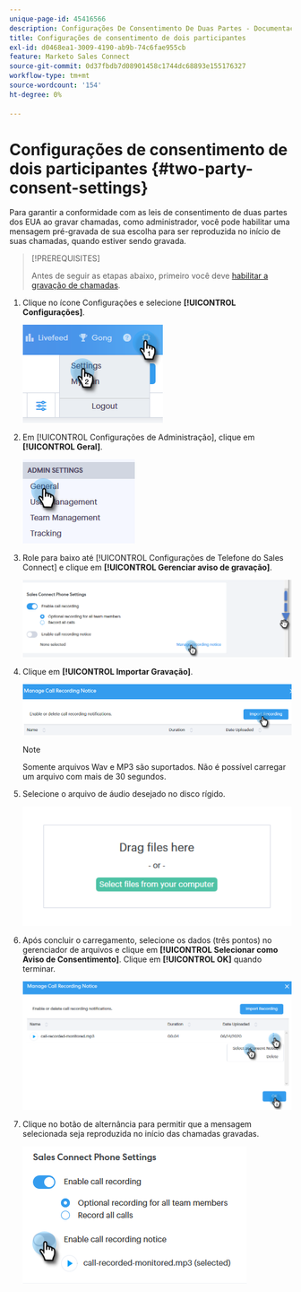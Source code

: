```yaml
---
unique-page-id: 45416566
description: Configurações De Consentimento De Duas Partes - Documentação Do Marketo - Documentação Do Produto
title: Configurações de consentimento de dois participantes
exl-id: d0468ea1-3009-4190-ab9b-74c6fae955cb
feature: Marketo Sales Connect
source-git-commit: 0d37fbdb7d08901458c1744dc68893e155176327
workflow-type: tm+mt
source-wordcount: '154'
ht-degree: 0%

---
```


# Configurações de consentimento de dois participantes {#two-party-consent-settings}

Para garantir a conformidade com as leis de consentimento de duas partes dos EUA ao gravar chamadas, como administrador, você pode habilitar uma mensagem pré-gravada de sua escolha para ser reproduzida no início de suas chamadas, quando estiver sendo gravada.

>[!PREREQUISITES]
>
>Antes de seguir as etapas abaixo, primeiro você deve [habilitar a gravação de chamadas](/help/marketo/product-docs/marketo-sales-connect/phone/enable-call-recording.md).

1. Clique no ícone Configurações e selecione **[!UICONTROL Configurações]**.

   ![](assets/one-1.png)

1. Em [!UICONTROL Configurações de Administração], clique em **[!UICONTROL Geral]**.

   ![](assets/two-1.png)

1. Role para baixo até [!UICONTROL Configurações de Telefone do Sales Connect] e clique em **[!UICONTROL Gerenciar aviso de gravação]**.

   ![](assets/three-1.png)

1. Clique em **[!UICONTROL Importar Gravação]**.

   ![](assets/four-1.png)

   >[!NOTE]
   >
   >Somente arquivos Wav e MP3 são suportados. Não é possível carregar um arquivo com mais de 30 segundos.

1. Selecione o arquivo de áudio desejado no disco rígido.

   ![](assets/five.png)

1. Após concluir o carregamento, selecione os dados (três pontos) no gerenciador de arquivos e clique em **[!UICONTROL Selecionar como Aviso de Consentimento]**. Clique em **[!UICONTROL OK]** quando terminar.

   ![](assets/six.png)

1. Clique no botão de alternância para permitir que a mensagem selecionada seja reproduzida no início das chamadas gravadas.

   ![](assets/seven.png)
